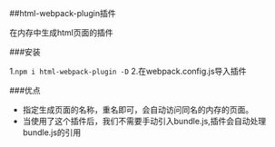 ##html-webpack-plugin插件

在内存中生成html页面的插件

###安装

1.`npm i html-webpack-plugin -D`
2.在webpack.config.js导入插件

###优点

- 指定生成页面的名称，重名即可，会自动访问同名的内存的页面。
- 当使用了这个插件后，我们不需要手动引入bundle.js,插件会自动处理bundle.js的引用